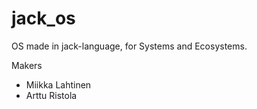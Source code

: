 # jack_os
OS made in jack-language, for Systems and Ecosystems.

Makers
  + Miikka Lahtinen
  + Arttu Ristola
